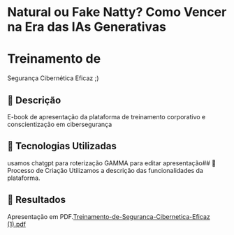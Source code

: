 # Natural ou Fake Natty? Como Vencer na Era das IAs Generativas

# Treinamento de 
Segurança 
Cibernética Eficaz ;)

## 📒 Descrição
E-book de apresentação da plataforma de treinamento corporativo e conscientização em cibersegurança

## 🤖 Tecnologias Utilizadas
usamos chatgpt para roterização
GAMMA para editar apresentação## 🧐 Processo de Criação
Utilizamos a descrição das funcionalidades da plataforma.

## 🚀 Resultados
Apresentação em PDF.[Treinamento-de-Seguranca-Cibernetica-Eficaz (1).pdf](https://github.com/user-attachments/files/15796113/Treinamento-de-Seguranca-Cibernetica-Eficaz.1.pdf)

